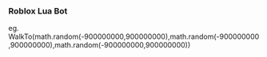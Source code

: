 ### Roblox Lua Bot

eg.
WalkTo(math.random(-900000000,900000000),math.random(-900000000,900000000),math.random(-900000000,900000000))
